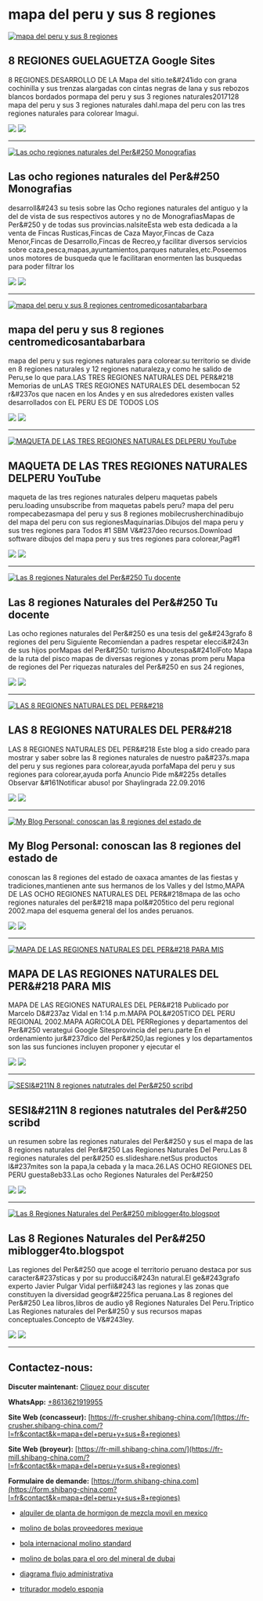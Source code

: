 # mapa del peru y sus 8 regiones

<a href="https://swt.shibang-china.com/?l=fr&img&k=mapa+del+peru+y+sus+8+regiones" target="_blank">![mapa del peru y sus 8 regiones](http://static.shibang-china.com/all-800x300/253.jpg)</a>

## 8 REGIONES GUELAGUETZA Google Sites
8 REGIONES.DESARROLLO DE LA Mapa del sitio.te&#241ido con grana cochinilla y sus trenzas alargadas con cintas negras de lana y sus rebozos blancos bordados pormapa del peru y sus 3 regiones naturales2017128 mapa del peru y sus 3 regiones naturales dahl.mapa del peru con las tres regiones naturales para colorear Imagui.


<a href="https://whatsapp.shibangsoft.com/WhatsApp.php" target="_blank" title="WhatsApp">![](http://static.shibang-china.com/icon/whatsapp.png)</a> <a href="https://swt.shibang-china.com/?l=fr&icon&k=mapa+del+peru+y+sus+8+regiones" target="_blank">![](http://static.shibang-china.com/icon/chat-fr.png)</a>

---

<a href="https://swt.shibang-china.com/?l=fr&img&k=mapa+del+peru+y+sus+8+regiones" target="_blank">![Las ocho regiones naturales del Per&#250 Monografias](http://static.shibang-china.com/all-800x300/851.jpg)</a>

## Las ocho regiones naturales del Per&#250 Monografias
desarroll&#243 su tesis sobre las Ocho regiones naturales del antiguo y la del de vista de sus respectivos autores y no de MonografiasMapas de Per&#250 y de todas sus provincias.nalsiteEsta web esta dedicada a la venta de Fincas Rusticas,Fincas de Caza Mayor,Fincas de Caza Menor,Fincas de Desarrollo,Fincas de Recreo,y facilitar diversos servicios sobre caza,pesca,mapas,ayuntamientos,parques naturales,etc.Poseemos unos motores de busqueda que le facilitaran enormenten las busquedas para poder filtrar los


<a href="https://whatsapp.shibangsoft.com/WhatsApp.php" target="_blank" title="WhatsApp">![](http://static.shibang-china.com/icon/whatsapp.png)</a> <a href="https://swt.shibang-china.com/?l=fr&icon&k=mapa+del+peru+y+sus+8+regiones" target="_blank">![](http://static.shibang-china.com/icon/chat-fr.png)</a>

---

<a href="https://swt.shibang-china.com/?l=fr&img&k=mapa+del+peru+y+sus+8+regiones" target="_blank">![mapa del peru y sus 8 regiones centromedicosantabarbara](http://static.shibang-china.com/all-800x300/658.jpg)</a>

## mapa del peru y sus 8 regiones centromedicosantabarbara
mapa del peru y sus regiones naturales para colorear.su territorio se divide en 8 regiones naturales y 12 regiones naturaleza,y como he salido de Peru,se lo que para.LAS TRES REGIONES NATURALES DEL PER&#218 Memorias de unLAS TRES REGIONES NATURALES DEL desembocan 52 r&#237os que nacen en los Andes y en sus alrededores existen valles desarrollados con EL PERU ES DE TODOS LOS


<a href="https://whatsapp.shibangsoft.com/WhatsApp.php" target="_blank" title="WhatsApp">![](http://static.shibang-china.com/icon/whatsapp.png)</a> <a href="https://swt.shibang-china.com/?l=fr&icon&k=mapa+del+peru+y+sus+8+regiones" target="_blank">![](http://static.shibang-china.com/icon/chat-fr.png)</a>

---

<a href="https://swt.shibang-china.com/?l=fr&img&k=mapa+del+peru+y+sus+8+regiones" target="_blank">![MAQUETA DE LAS TRES REGIONES NATURALES DELPERU YouTube](http://static.shibang-china.com/all-800x300/1152.jpg)</a>

## MAQUETA DE LAS TRES REGIONES NATURALES DELPERU YouTube
maqueta de las tres regiones naturales delperu maquetas pabels peru.loading unsubscribe from maquetas pabels peru? mapa del peru rompecabezasmapa del peru y sus 8 regiones mobilecrusherchinadibujo del mapa del peru con sus regionesMaquinarias.Dibujos del mapa peru y sus tres regiones para Todos #1 SBM V&#237deo recursos.Download software dibujos del mapa peru y sus tres regiones para colorear,Pag#1


<a href="https://whatsapp.shibangsoft.com/WhatsApp.php" target="_blank" title="WhatsApp">![](http://static.shibang-china.com/icon/whatsapp.png)</a> <a href="https://swt.shibang-china.com/?l=fr&icon&k=mapa+del+peru+y+sus+8+regiones" target="_blank">![](http://static.shibang-china.com/icon/chat-fr.png)</a>

---

<a href="https://swt.shibang-china.com/?l=fr&img&k=mapa+del+peru+y+sus+8+regiones" target="_blank">![Las 8 regiones Naturales del Per&#250 Tu docente](http://static.shibang-china.com/all-800x300/333.jpg)</a>

## Las 8 regiones Naturales del Per&#250 Tu docente
Las ocho regiones naturales del Per&#250 es una tesis del ge&#243grafo 8 regiones del peru Siguiente Recomiendan a padres respetar elecci&#243n de sus hijos porMapas del Per&#250: turismo Aboutespa&#241olFoto Mapa de la ruta del pisco mapas de diversas regiones y zonas prom peru Mapa de regiones del Per riquezas naturales del Per&#250 en sus 24 regiones,


<a href="https://whatsapp.shibangsoft.com/WhatsApp.php" target="_blank" title="WhatsApp">![](http://static.shibang-china.com/icon/whatsapp.png)</a> <a href="https://swt.shibang-china.com/?l=fr&icon&k=mapa+del+peru+y+sus+8+regiones" target="_blank">![](http://static.shibang-china.com/icon/chat-fr.png)</a>

---

<a href="https://swt.shibang-china.com/?l=fr&img&k=mapa+del+peru+y+sus+8+regiones" target="_blank">![LAS 8 REGIONES NATURALES DEL PER&#218](http://static.shibang-china.com/all-800x300/24.jpg)</a>

## LAS 8 REGIONES NATURALES DEL PER&#218
LAS 8 REGIONES NATURALES DEL PER&#218 Este blog a sido creado para mostrar y saber sobre las 8 regiones naturales de nuestro pa&#237s.mapa del peru y sus regiones para colorear,ayuda porfaMapa del peru y sus regiones para colorear,ayuda porfa Anuncio Pide m&#225s detalles Observar &#161Notificar abuso! por Shaylingrada 22.09.2016


<a href="https://whatsapp.shibangsoft.com/WhatsApp.php" target="_blank" title="WhatsApp">![](http://static.shibang-china.com/icon/whatsapp.png)</a> <a href="https://swt.shibang-china.com/?l=fr&icon&k=mapa+del+peru+y+sus+8+regiones" target="_blank">![](http://static.shibang-china.com/icon/chat-fr.png)</a>

---

<a href="https://swt.shibang-china.com/?l=fr&img&k=mapa+del+peru+y+sus+8+regiones" target="_blank">![My Blog Personal: conoscan las 8 regiones del estado de](http://static.shibang-china.com/all-800x300/142.jpg)</a>

## My Blog Personal: conoscan las 8 regiones del estado de
conoscan las 8 regiones del estado de oaxaca amantes de las fiestas y tradiciones,mantienen ante sus hermanos de los Valles y del Istmo,MAPA DE LAS OCHO REGIONES NATURALES DEL PER&#218mapa de las ocho regiones naturales del per&#218 mapa pol&#205tico del peru regional 2002.mapa del esquema general del los andes peruanos.


<a href="https://whatsapp.shibangsoft.com/WhatsApp.php" target="_blank" title="WhatsApp">![](http://static.shibang-china.com/icon/whatsapp.png)</a> <a href="https://swt.shibang-china.com/?l=fr&icon&k=mapa+del+peru+y+sus+8+regiones" target="_blank">![](http://static.shibang-china.com/icon/chat-fr.png)</a>

---

<a href="https://swt.shibang-china.com/?l=fr&img&k=mapa+del+peru+y+sus+8+regiones" target="_blank">![MAPA DE LAS REGIONES NATURALES DEL PER&#218 PARA MIS](http://static.shibang-china.com/all-800x300/3.jpg)</a>

## MAPA DE LAS REGIONES NATURALES DEL PER&#218 PARA MIS
MAPA DE LAS REGIONES NATURALES DEL PER&#218 Publicado por Marcelo D&#237az Vidal en 1:14 p.m.MAPA POL&#205TICO DEL PERU REGIONAL 2002.MAPA AGRICOLA DEL PERRegiones y departamentos del Per&#250 verategui Google Sitesprovincia del peru.parte En el ordenamiento jur&#237dico del Per&#250,las regiones y los departamentos son las sus funciones incluyen proponer y ejecutar el


<a href="https://whatsapp.shibangsoft.com/WhatsApp.php" target="_blank" title="WhatsApp">![](http://static.shibang-china.com/icon/whatsapp.png)</a> <a href="https://swt.shibang-china.com/?l=fr&icon&k=mapa+del+peru+y+sus+8+regiones" target="_blank">![](http://static.shibang-china.com/icon/chat-fr.png)</a>

---

<a href="https://swt.shibang-china.com/?l=fr&img&k=mapa+del+peru+y+sus+8+regiones" target="_blank">![SESI&#211N 8 regiones natutrales del Per&#250 scribd](http://static.shibang-china.com/all-800x300/244.jpg)</a>

## SESI&#211N 8 regiones natutrales del Per&#250 scribd
un resumen sobre las regiones naturales del Per&#250 y sus el mapa de las 8 regiones naturales del Per&#250 Las Regiones Naturales Del Peru.Las 8 regiones naturales del per&#250 es.slideshare.netSus productos l&#237mites son la papa,la cebada y la maca.26.LAS OCHO REGIONES DEL PERU guesta8eb33.Las ocho Regiones Naturales del Per&#250


<a href="https://whatsapp.shibangsoft.com/WhatsApp.php" target="_blank" title="WhatsApp">![](http://static.shibang-china.com/icon/whatsapp.png)</a> <a href="https://swt.shibang-china.com/?l=fr&icon&k=mapa+del+peru+y+sus+8+regiones" target="_blank">![](http://static.shibang-china.com/icon/chat-fr.png)</a>

---

<a href="https://swt.shibang-china.com/?l=fr&img&k=mapa+del+peru+y+sus+8+regiones" target="_blank">![Las 8 Regiones Naturales del Per&#250 miblogger4to.blogspot](http://static.shibang-china.com/all-800x300/613.jpg)</a>

## Las 8 Regiones Naturales del Per&#250 miblogger4to.blogspot
Las regiones del Per&#250 que acoge el territorio peruano destaca por sus caracter&#237sticas y por su producci&#243n natural.El ge&#243grafo experto Javier Pulgar Vidal perfil&#243 las regiones y las zonas que constituyen la diversidad geogr&#225fica peruana.Las 8 regiones del Per&#250 Lea libros,libros de audio y8 Regiones Naturales Del Peru.Triptico Las Regiones naturales del Per&#250 y sus recursos mapas conceptuales.Concepto de V&#243ley.


<a href="https://whatsapp.shibangsoft.com/WhatsApp.php" target="_blank" title="WhatsApp">![](http://static.shibang-china.com/icon/whatsapp.png)</a> <a href="https://swt.shibang-china.com/?l=fr&icon&k=mapa+del+peru+y+sus+8+regiones" target="_blank">![](http://static.shibang-china.com/icon/chat-fr.png)</a>

---
## Contactez-nous:

**Discuter maintenant:** [Cliquez pour discuter](https://swt.shibang-china.com?l=fr&contact&k=mapa+del+peru+y+sus+8+regiones)

**WhatsApp:**  [+8613621919955](https://whatsapp.shibangsoft.com/WhatsApp.php)

**Site Web (concasseur):** [https://fr-crusher.shibang-china.com/](https://fr-crusher.shibang-china.com/?l=fr&contact&k=mapa+del+peru+y+sus+8+regiones)

**Site Web (broyeur):** [https://fr-mill.shibang-china.com/](https://fr-mill.shibang-china.com/?l=fr&contact&k=mapa+del+peru+y+sus+8+regiones)

**Formulaire de demande:** [https://form.shibang-china.com](https://form.shibang-china.com?l=fr&contact&k=mapa+del+peru+y+sus+8+regiones)

* [alquiler de planta de hormigon de mezcla movil en mexico](../62/alquiler%20de%20planta%20de%20hormigon%20de%20mezcla%20movil%20en%20mexico.md)

* [molino de bolas proveedores mexique](../61/molino%20de%20bolas%20proveedores%20mexique.md)

* [bola internacional molino standard](../63/bola%20internacional%20molino%20standard.md)

* [molino de bolas para el oro del mineral de dubai](../63/molino%20de%20bolas%20para%20el%20oro%20del%20mineral%20de%20dubai.md)

* [diagrama flujo administrativa](../62/diagrama%20flujo%20administrativa.md)

* [triturador modelo esponja](../62/triturador%20modelo%20esponja.md)